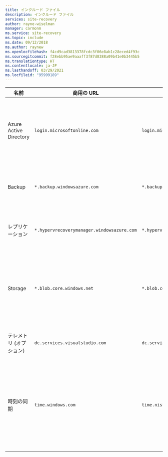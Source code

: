 ```yaml
---
title: インクルード ファイル
description: インクルード ファイル
services: site-recovery
author: rayne-wiselman
manager: carmonm
ms.service: site-recovery
ms.topic: include
ms.date: 09/12/2018
ms.author: raynew
ms.openlocfilehash: f4cd9cad3813378fcdc3f06e8ab1c28eced4f93c
ms.sourcegitcommit: f28ebb95ae9aaaff3f87d8388a09b41e0b3445b5
ms.translationtype: HT
ms.contentlocale: ja-JP
ms.lasthandoff: 03/29/2021
ms.locfileid: "95999189"
---
```

名前 | 商用の URL | 政府機関の URL | 説明
--- | --- | --- | ---
Azure Active Directory | ``login.microsoftonline.com`` | ``login.microsoftonline.us`` | Azure Active Directory を使用したアクセス制御と ID 管理に使用されます。 
Backup | ``*.backup.windowsazure.com`` | ``*.backup.windowsazure.us`` | レプリケーション データの転送と調整に使用。
レプリケーション | ``*.hypervrecoverymanager.windowsazure.com`` | ``*.hypervrecoverymanager.windowsazure.us``  | レプリケーション管理操作と調整に使用。
Storage | ``*.blob.core.windows.net`` | ``*.blob.core.usgovcloudapi.net``  | レプリケートされたデータを格納するストレージ アカウントへのアクセスに使用。
テレメトリ (オプション) | ``dc.services.visualstudio.com`` | ``dc.services.visualstudio.com`` | テレメトリに使用されます。
時刻の同期 | ``time.windows.com`` | ``time.nist.gov`` | すべてのデプロイでシステム時刻とグローバル時刻の間の時刻同期を確認するために使用されます。


